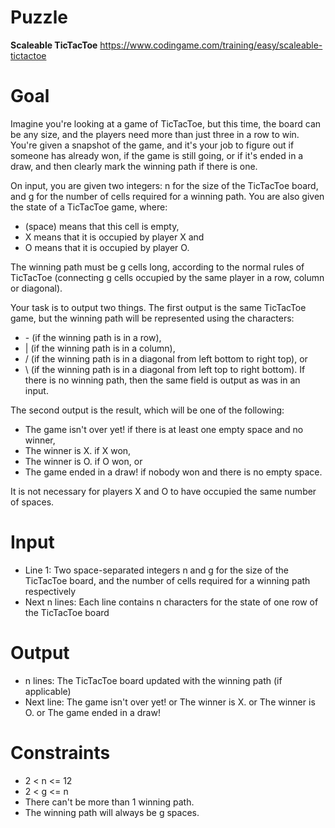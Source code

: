 # Puzzle
**Scaleable TicTacToe** https://www.codingame.com/training/easy/scaleable-tictactoe

# Goal
Imagine you're looking at a game of TicTacToe, but this time, the board can be any size, and the players need more than just three in a row to win. You're given a snapshot of the game, and it's your job to figure out if someone has already won, if the game is still going, or if it's ended in a draw, and then clearly mark the winning path if there is one.

On input, you are given two integers: n for the size of the TicTacToe board, and g for the number of cells required for a winning path. You are also given the state of a TicTacToe game, where:
* (space) means that this cell is empty,
* X means that it is occupied by player X and
* O means that it is occupied by player O.

The winning path must be g cells long, according to the normal rules of TicTacToe (connecting g cells occupied by the same player in a row, column or diagonal).

Your task is to output two things. The first output is the same TicTacToe game, but the winning path will be represented using the characters:
* \- (if the winning path is in a row),
* | (if the winning path is in a column),
* / (if the winning path is in a diagonal from left bottom to right top), or
* \ (if the winning path is in a diagonal from left top to right bottom).
If there is no winning path, then the same field is output as was in an input.

The second output is the result, which will be one of the following:
* The game isn't over yet! if there is at least one empty space and no winner,
* The winner is X. if X won,
* The winner is O. if O won, or
* The game ended in a draw! if nobody won and there is no empty space.


It is not necessary for players X and O to have occupied the same number of spaces.

# Input
* Line 1: Two space-separated integers n and g for the size of the TicTacToe board, and the number of cells required for a winning path respectively
* Next n lines: Each line contains n characters for the state of one row of the TicTacToe board

# Output
* n lines: The TicTacToe board updated with the winning path (if applicable)
* Next line: The game isn't over yet! or The winner is X. or The winner is O. or The game ended in a draw!

# Constraints
* 2 < n <= 12
* 2 < g <= n
* There can't be more than 1 winning path.
* The winning path will always be g spaces.
